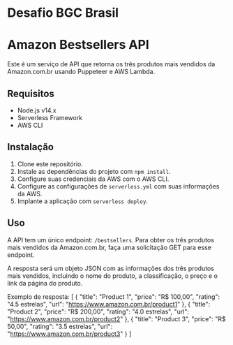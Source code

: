 # Desafio BGC Brasil
# Amazon Bestsellers API

Este é um serviço de API que retorna os três produtos mais vendidos da Amazon.com.br usando Puppeteer e AWS Lambda.
## Requisitos

- Node.js v14.x
- Serverless Framework
- AWS CLI

## Instalação

1. Clone este repositório.
2. Instale as dependências do projeto com `npm install`.
3. Configure suas credenciais da AWS com o AWS CLI.
4. Configure as configurações de `serverless.yml` com suas informações da AWS.
5. Implante a aplicação com `serverless deploy`.
## Uso

A API tem um único endpoint: `/bestsellers`. Para obter os três produtos mais vendidos da Amazon.com.br, faça uma solicitação GET para esse endpoint.

A resposta será um objeto JSON com as informações dos três produtos mais vendidos, incluindo o nome do produto, a classificação, o preço e o link da página do produto.

Exemplo de resposta:
[
        {
            "title": "Product 1",
            "price": "R$ 100,00",
            "rating": "4.5 estrelas",
            "url": "https://www.amazon.com.br/product1"
        },
        {
            "title": "Product 2",
            "price": "R$ 200,00",
            "rating": "4.0 estrelas",
            "url": "https://www.amazon.com.br/product2"
        },
        {
            "title": "Product 3",
            "price": "R$ 50,00",
            "rating": "3.5 estrelas",
            "url": "https://www.amazon.com.br/product3"
        }
    ]
